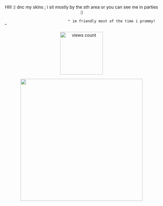 <p align="center">
 HIII :) 
dnc my skins ; i sit mostly by the sth area or you can see me in parties :) 

                                 ❝ im friendly most of the time i prommy! ❞ 

</p>

<p align="center">
    <img width="140" src="https://komarev.com/ghpvc/?username=your-github-username&color=bc1c11" alt="views count">
</p>

<p align="center">
<img width="400" height="400" src="https://files.catbox.moe/sy1es0.webp">
</p>




